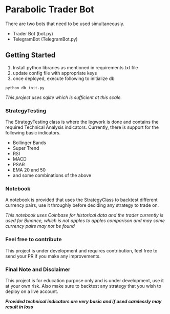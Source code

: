 
# Parabolic Trader Bot

There are two bots that need to be used simultaneously.

- Trader Bot (bot.py)
- TelegramBot (TelegramBot.py)

## Getting Started

1. Install python libraries as mentioned in requirements.txt file
2. update config file with appropriate keys
3. once deployed, execute following to initialize db

```
python db_init.py
```
*This project uses sqlite which is sufficient at this scale.*

### StrategyTesting

The StrategyTesting class is where the legwork is done and contains the required Technical Analysis indicators. Currently, there is support for the following basic indicators.

 - Bollinger Bands
 - Super Trend
 - RSI
 - MACD
 - PSAR
 - EMA 20 and 50
 - and some combinations of the above

### Notebook
A notebook is provided that uses the StrategyClass to backtest different currency pairs, use it throughly before deciding any strategy to trade on. 

*This notebook uses Coinbase for historical data and the trader currently is used for Binance, which is not apples to apples comparison and may some currency pairs may not be found*

### Feel free to contribute
This project is under development and requires contribution, feel free to send your PR if you make any improvements.

### Final Note and Disclaimer
This project is for education purpose only and is under development, use it at your own risk. Also make sure to backtest any strategy that you wish to deploy on a live account.

***Provided technical indicators are very basic and if used carelessly may result in loss***